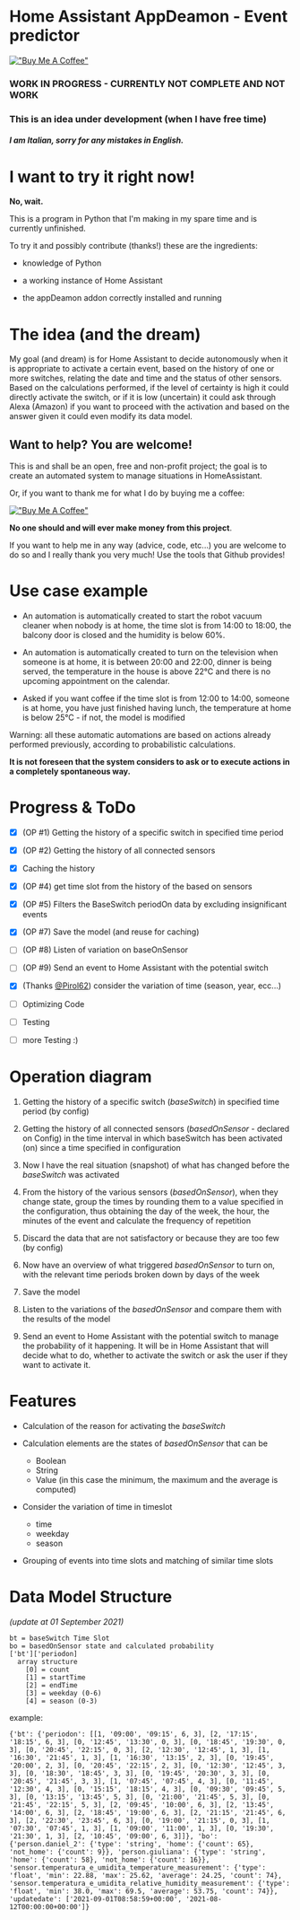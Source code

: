 # Home Assistant AppDeamon  - Event predictor

[!["Buy Me A Coffee"](https://www.buymeacoffee.com/assets/img/custom_images/orange_img.png)](https://www.buymeacoffee.com/dadaloop82)

### **WORK IN PROGRESS - CURRENTLY NOT COMPLETE AND NOT WORK**
### This is an idea under development (when I have free time)
#### *I am Italian, sorry for any mistakes in English.*

# I want to try it right now!
**No, wait.**

This is a program in Python that I'm making in my spare time and is currently unfinished.

To try it and possibly contribute (thanks!) these are the ingredients:

- knowledge of Python

- a working instance of Home Assistant
- the appDeamon addon correctly installed and running 

# The idea (and the dream)
My goal (and dream) is for Home Assistant to decide autonomously when it is appropriate to activate a certain event, based on the history of one or more switches, relating the date and time and the status of other sensors.
Based on the calculations performed, if the level of certainty is high it could directly activate the switch, or if it is low (uncertain) it could ask through Alexa (Amazon) if you want to proceed with the activation and based on the answer given it could even modify its data model.

## Want to help? You are welcome!
This is and shall be an open, free and non-profit project; the goal is to create an automated system to manage situations in HomeAssistant.

Or, if you want to thank me for what I do by buying me a coffee:

[!["Buy Me A Coffee"](https://www.buymeacoffee.com/assets/img/custom_images/orange_img.png)](https://www.buymeacoffee.com/dadaloop82)

**No one should and will ever make money from this project**.

If you want to help me in any way (advice, code, etc...) you are welcome to do so and I really thank you very much!
Use the tools that Github provides!


# Use case example

- An automation is automatically created to start the robot vacuum cleaner when nobody is at home, the time slot is from 14:00 to 18:00, the balcony door is closed and the humidity is below 60%.

- An automation is automatically created to turn on the television when someone is at home, it is between 20:00 and 22:00, dinner is being served, the temperature in the house is above 22°C and there is no upcoming appointment on the calendar.

- Asked if you want coffee if the time slot is from 12:00 to 14:00, someone is at home, you have just finished having lunch, the temperature at home is below 25°C - if not, the model is modified 

Warning: all these automatic automations are based on actions already performed previously, according to probabilistic calculations. 

**It is not foreseen that the system considers to ask or to execute actions in a completely spontaneous way.**

# Progress & ToDo

- [x] (OP #1) Getting the history of a specific switch in specified time period 
- [x] (OP #2) Getting the history of all connected sensors 
- [x] Caching the history
- [x] (OP #4) get time slot from the history of the based on sensors
- [x] (OP #5) Filters the BaseSwitch periodOn data by excluding insignificant events
- [x] (OP #7) Save the model (and reuse for caching)
- [ ] (OP #8) Listen of variation on baseOnSensor
- [ ] (OP #9) Send an event to Home Assistant with the potential switch

- [x] (Thanks [@Pirol62](https://github.com/dadaloop82/HASS_AppDeamon_SwitchPredictor/issues/1)) consider the variation of time  (season, year, ecc...)

- [ ] Optimizing Code
- [ ] Testing
- [ ] more Testing :)

# Operation diagram

1. Getting the history of a specific switch (*baseSwitch*) in specified time period (by config)

2. Getting the history of all connected sensors (*basedOnSensor* - declared on Config) in the time interval in which baseSwitch has been activated (on) since a time specified in configuration
3. Now I have the real situation (snapshot) of what has changed before the *baseSwitch* was activated
4. From the history of the various sensors (*basedOnSensor*), when they change state, group the times by rounding them to a value specified in the configuration, thus obtaining the day of the week, the hour, the minutes of the event and calculate the frequency of repetition
5. Discard the data that are not satisfactory or because they are too few (by config)
6. Now have an overview of what triggered *basedOnSensor* to turn on, with the relevant time periods broken down by days of the week
7. Save the model
8. Listen to the variations of the *basedOnSensor* and compare them with the results of the model
9. Send an event to Home Assistant with the potential switch to manage the probability of it happening. It will be in Home Assistant that will decide what to do, whether to activate the switch or ask the user if they want to activate it.

# Features

- Calculation of the reason for activating the *baseSwitch*

- Calculation elements are the states of *basedOnSensor* that can be
    - Boolean
    - String
    - Value (in this case the minimum, the maximum and the average is computed) 

- Consider the variation of time in timeslot 
    - time
    - weekday
    - season

- Grouping of events into time slots and matching of similar time slots
    



# Data Model Structure
*(update at 01 September 2021)*



    bt = baseSwitch Time Slot
    bo = basedOnSensor state and calculated probability
    ['bt']['periodon]
      array structure
        [0] = count
        [1] = startTime
        [2] = endTime
        [3] = weekday (0-6)
        [4] = season (0-3)



example:

```
{'bt': {'periodon': [[1, '09:00', '09:15', 6, 3], [2, '17:15', '18:15', 6, 3], [0, '12:45', '13:30', 0, 3], [0, '18:45', '19:30', 0, 3], [0, '20:45', '22:15', 0, 3], [2, '12:30', '12:45', 1, 3], [1, '16:30', '21:45', 1, 3], [1, '16:30', '13:15', 2, 3], [0, '19:45', '20:00', 2, 3], [0, '20:45', '22:15', 2, 3], [0, '12:30', '12:45', 3, 3], [0, '18:30', '18:45', 3, 3], [0, '19:45', '20:30', 3, 3], [0, '20:45', '21:45', 3, 3], [1, '07:45', '07:45', 4, 3], [0, '11:45', '12:30', 4, 3], [0, '15:15', '18:15', 4, 3], [0, '09:30', '09:45', 5, 3], [0, '13:15', '13:45', 5, 3], [0, '21:00', '21:45', 5, 3], [0, '21:45', '22:15', 5, 3], [2, '09:45', '10:00', 6, 3], [2, '13:45', '14:00', 6, 3], [2, '18:45', '19:00', 6, 3], [2, '21:15', '21:45', 6, 3], [2, '22:30', '23:45', 6, 3], [0, '19:00', '21:15', 0, 3], [1, '07:30', '07:45', 1, 3], [1, '09:00', '11:00', 1, 3], [0, '19:30', '21:30', 1, 3], [2, '10:45', '09:00', 6, 3]]}, 'bo': {'person.daniel_2': {'type': 'string', 'home': {'count': 65}, 'not_home': {'count': 9}}, 'person.giuliana': {'type': 'string', 'home': {'count': 58}, 'not_home': {'count': 16}}, 'sensor.temperatura_e_umidita_temperature_measurement': {'type': 'float', 'min': 22.88, 'max': 25.62, 'average': 24.25, 'count': 74}, 'sensor.temperatura_e_umidita_relative_humidity_measurement': {'type': 'float', 'min': 38.0, 'max': 69.5, 'average': 53.75, 'count': 74}}, 'updatedate': ['2021-09-01T08:58:59+00:00', '2021-08-12T00:00:00+00:00']}
```
